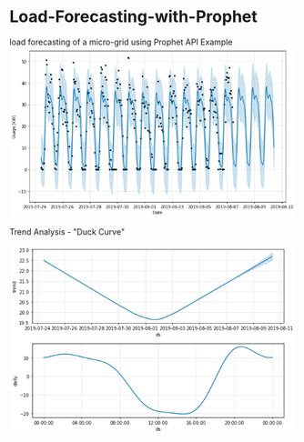 # Load-Forecasting-with-Prophet
load forecasting of a micro-grid using Prophet API
Example
![](/ProphetTwoWeeks.png)

Trend Analysis - "Duck Curve"

![](/TrendsProphet.png)
